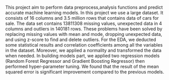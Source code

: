This project aim to perform data preprocess,analysis functions and predict accurate machine learning models.
In this project we use a large dataset. It consists of 16 columns and 3.5 million rows that contains data of cars for sale.
The data set contains 13811308 missing values, unexpected data in 4 columns and outliers in 140181 rows. 
These problems have been solved by replacing missing values with mean and mode, dropping unexpected data, and using z-score to find and delete outliers. 
For the EDA, we deducted some statistical results and correlation coefficients among all the variables in the dataset. 
Moreover, we applied a normality and transformed the data when needed. 
In building models part, we applied two regression models (Random Forest Regressor and Gradient Boosting Regressor) then performed hyper-parameter tuning. 
We found that the result of the mean squared error is significant improvement compared to the previous models.
